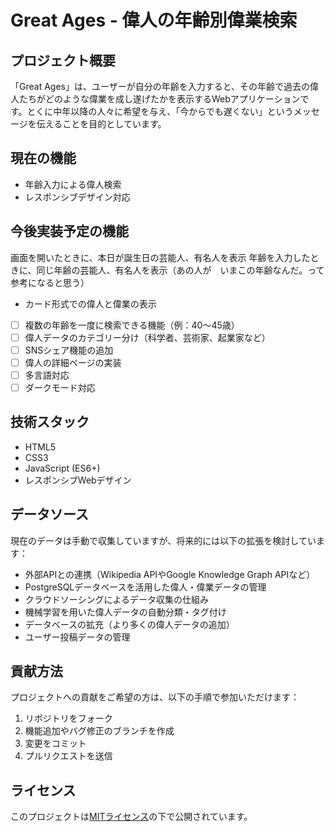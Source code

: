 # Great Ages - 偉人の年齢別偉業検索

## プロジェクト概要

「Great Ages」は、ユーザーが自分の年齢を入力すると、その年齢で過去の偉人たちがどのような偉業を成し遂げたかを表示するWebアプリケーションです。とくに中年以降の人々に希望を与え、「今からでも遅くない」というメッセージを伝えることを目的としています。

## 現在の機能

- 年齢入力による偉人検索
- レスポンシブデザイン対応

## 今後実装予定の機能

画面を開いたときに、本日が誕生日の芸能人、有名人を表示
年齢を入力したときに、同じ年齢の芸能人、有名人を表示（あの人が　いまこの年齢なんだ。って参考になると思う）
- カード形式での偉人と偉業の表示
- [ ] 複数の年齢を一度に検索できる機能（例：40〜45歳）
- [ ] 偉人データのカテゴリー分け（科学者、芸術家、起業家など）
- [ ] SNSシェア機能の追加
- [ ] 偉人の詳細ページの実装
- [ ] 多言語対応
- [ ] ダークモード対応

## 技術スタック

- HTML5
- CSS3
- JavaScript (ES6+)
- レスポンシブWebデザイン

## データソース

現在のデータは手動で収集していますが、将来的には以下の拡張を検討しています：

- 外部APIとの連携（Wikipedia APIやGoogle Knowledge Graph APIなど）
- PostgreSQLデータベースを活用した偉人・偉業データの管理
- クラウドソーシングによるデータ収集の仕組み
- 機械学習を用いた偉人データの自動分類・タグ付け
- データベースの拡充（より多くの偉人データの追加）
- ユーザー投稿データの管理

## 貢献方法

プロジェクトへの貢献をご希望の方は、以下の手順で参加いただけます：

1. リポジトリをフォーク
2. 機能追加やバグ修正のブランチを作成
3. 変更をコミット
4. プルリクエストを送信

## ライセンス

このプロジェクトは[MITライセンス](LICENSE)の下で公開されています。 